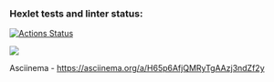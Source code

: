 ### Hexlet tests and linter status:
[![Actions Status](https://github.com/VikkyAblaeva/frontend-project-lvl1/workflows/hexlet-check/badge.svg)](https://github.com/VikkyAblaeva/frontend-project-lvl1/actions)

<a href="https://codeclimate.com/github/VikkyAblaeva/frontend-project-lvl1/maintainability"><img src="https://api.codeclimate.com/v1/badges/eadc0edf69c877e318cc/maintainability" /></a>


Asciinema - https://asciinema.org/a/H65p6AfjQMRyTgAAzj3ndZf2y
